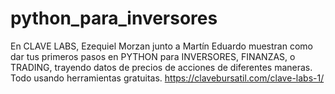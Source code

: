 # python_para_inversores
En CLAVE LABS, Ezequiel Morzan junto a Martín Eduardo muestran como dar tus primeros pasos en PYTHON para INVERSORES, FINANZAS, o TRADING, trayendo datos de precios de acciones de diferentes maneras. Todo usando herramientas gratuitas.  https://clavebursatil.com/clave-labs-1/
